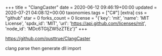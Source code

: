 +++
title = "ClangCaster"
date = 2020-06-12 09:46:19+00:00
updated = 2020-07-21 04:08:12+00:00
taxonomies.tags = ["C#"]
[extra]
css = "github"
star = 0
forks_count = 0
license = "{'key': 'mit', 'name': 'MIT License', 'spdx_id': 'MIT', 'url': 'https://api.github.com/licenses/mit', 'node_id': 'MDc6TGljZW5zZTEz'}"
+++

<https://github.com/ousttrue/ClangCaster>

clang parse then generate dll import 
